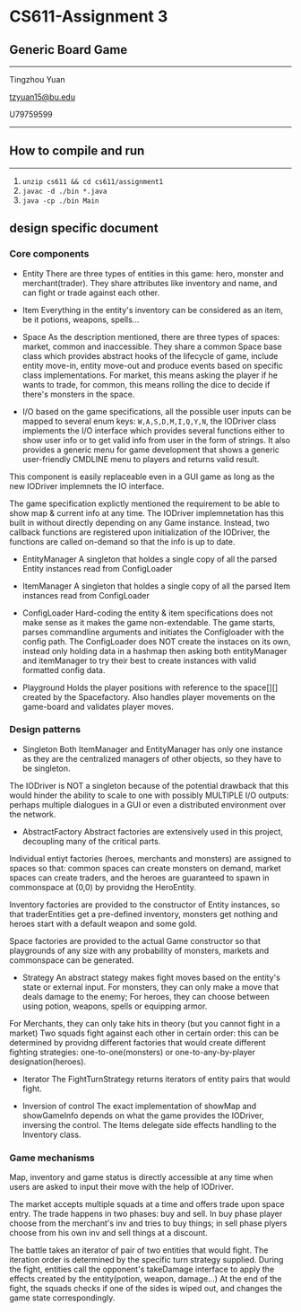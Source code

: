 # CS611-Assignment 3

## Generic Board Game

----
Tingzhou Yuan

tzyuan15@bu.edu

U79759599

----

## How to compile and run

----

1. `unzip cs611 && cd cs611/assignment1`
2. `javac -d ./bin *.java`
3. `java -cp ./bin Main`

## design specific document

### Core components

- Entity
There are three types of entities in this game: hero, monster and merchant(trader). They share attributes like inventory and name, and can fight or trade against each other.

- Item 
Everything in the entity's inventory can be considered as an item, be it potions, weapons, spells... 

- Space
As the description mentioned, there are three types of spaces: market, common and inaccessible. They share a common Space base class which provides abstract hooks of the lifecycle of game, include entity move-in, entity move-out and produce events based on specific class implementations. For market, this means asking the player if he wants to trade, for common, this means rolling the dice to decide if there's monsters in the space.

- I/O
based on the game specifications, all the possible user inputs can be mapped to several enum keys: `W,A,S,D,M,I,Q,Y,N`, the IODriver class implements the I/O interface which provides several functions either to show user info or to get valid info from user in the form of strings. It also provides a generic menu for game development that shows a generic user-friendly CMDLINE menu to players and returns valid result.

This component is easily replaceable even in a GUI game as long as the new IODriver implemnets the IO interface.

The game specification explictly mentioned the requirement to be able to show map & current info at any time. The IODriver implemnetation has this built in without directly depending on any Game instance. Instead, two callback functions are registered upon initialization of the IODriver, the functions are called on-demand so that the info is up to date.

- EntityManager
A singleton that holdes a single copy of all the parsed Entity instances read from ConfigLoader

- ItemManager
A singleton that holdes a single copy of all the parsed Item instances read from ConfigLoader

- ConfigLoader
Hard-coding the entity & item specifications does not make sense as it makes the game non-extendable. The game starts, parses commandline arguments and initiates the Configloader with the config path. The ConfigLoader does NOT create the instaces on its own, instead only holding data in a hashmap then asking both entityManager and itemManager to try their best to create instances with valid formatted config data.

- Playground
Holds the player positions with reference to the space[][] created by the Spacefactory. Also handles player movements on the game-board and validates player moves.

### Design patterns

- Singleton
Both ItemManager and EntityManager has only one instance as they are the centralized managers of other objects, so they have to be singleton.

The IODriver is NOT a singleton because of the potential drawback that this would hinder the ability to scale to one with possibly MULTIPLE I/O outputs: perhaps multiple dialogues in a GUI or even a distributed environment over the network.

- AbstractFactory
Abstract factories are extensively used in this project, decoupling many of the critical parts. 

Individual entiyt factories (heroes, merchants and monsters) are assigned to spaces so that: common spaces can create monsters on demand, market spaces can create traders, and the heroes are guaranteed to spawn in commonspace at (0,0) by providng the HeroEntity.

Inventory factories are provided to the constructor of Entity instances, so that traderEntities get a pre-defined inventory, monsters get nothing and heroes start with a default weapon and some gold. 

Space factories are provided to the actual Game constructor so that playgrounds of any size with any probability of monsters, markets and commonspace can be generated.

- Strategy
An abstract stategy makes fight moves based on the entity's state or external input. For monsters, they can only make a move that deals damage to the enemy; For heroes, they can choose between using potion, weapons, spells or equipping armor.

For Merchants, they can only take hits in theory (but you cannot fight in a market)
Two squads fight against each other in certain order: this can be determined by providng different factories that would create different fighting strategies: one-to-one(monsters) or one-to-any-by-player designation(heroes).

- Iterator
The FightTurnStrategy returns iterators of entity pairs that would fight.

- Inversion of control
The exact implementation of showMap and showGameInfo depends on what the game provides the IODriver, inversing the control.
The Items delegate side effects handling to the Inventory class.

### Game mechanisms
Map, inventory and game status is directly accessible at any time when users are asked to input their move with the help of IODriver.

The market accepts multiple squads at a time and offers trade upon space entry. The trade happens in two phases: buy and sell. In buy phase player choose from the merchant's inv and tries to buy things; in sell phase plyers choose from his own inv and sell things at a discount.

The battle takes an iterator of pair of two entities that would fight. The iteration order is determined by the specific turn strategy supplied. During the fight, entities call the opponent's takeDamage interface to apply the effects created by the entity(potion, weapon, damage...) At the end of the fight, the squads checks if one of the sides is wiped out, and changes the game state correspondingly.